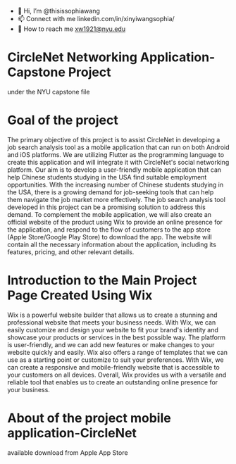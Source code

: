 - 👋 Hi, I’m @thisissophiawang
- 📫 Connect with me linkedin.com/in/xinyiwangsophia/
- 📧 How to reach me xw1921@nyu.edu


# CircleNet Networking Application-Capstone Project 
under the NYU capstone file
# Goal of the project
The primary objective of this project is to assist CircleNet in developing a job search analysis tool as a mobile application that can run on both Android and iOS platforms. We are utilizing Flutter as the programming language to create this application and will integrate it with CircleNet's social networking platform. Our aim is to develop a user-friendly mobile application that can help Chinese students studying in the USA find suitable employment opportunities. With the increasing number of Chinese students studying in the USA, there is a growing demand for job-seeking tools that can help them navigate the job market more effectively. The job search analysis tool developed in this project can be a promising solution to address this demand. To complement the mobile application, we will also create an official website of the product using Wix to provide an online presence for the application, and respond to the flow of customers to the app store (Apple Store/Google Play Store) to download the app. The website will contain all the necessary information about the application, including its features, pricing, and other relevant details.

# Introduction to the Main Project Page Created Using Wix
Wix is a powerful website builder that allows us to create a stunning and professional website that meets your business needs. With Wix, we can easily customize and design your website to fit your brand's identity and showcase your products or services in the best possible way. The platform is user-friendly, and we can add new features or make changes to your website quickly and easily. Wix also offers a range of templates that we can use as a starting point or customize to suit your preferences. With Wix, we can create a responsive and mobile-friendly website that is accessible to your customers on all devices. Overall, Wix provides us with a versatile and reliable tool that enables us to create an outstanding online presence for your business.

# About of the project mobile application-CircleNet
available download from Apple App Store 
